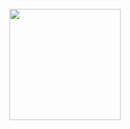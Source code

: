 <a href="https://its4land.com/automate-it-wp5/"> <img src="https://user-images.githubusercontent.com/28596024/59843774-87217500-9359-11e9-8d3d-0cca5ef0a432.png" width="200"></a>   
